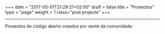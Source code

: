 +++
date = "2017-05-01T21:29:21+02:00"
draft = false
title = "Proxectos"
type = "page"
weight = 1
class="post projects"
+++

----
Proxectos de código aberto creados por xente da comunidade:

<div class="container-fluid">

<div class="row">

<div class="col-xs-12 col-sm-6"><div class="github-card" data-width="100%" data-user="vigojug" data-repo="reto"></div></div>

<div class="col-xs-12 col-sm-6"><div class="github-card" data-width="100%" data-user="daavoo" data-repo="pyntcloud"></div></div>
</div>
<div class="row">

<div class="col-xs-12 col-sm-6"><div class="github-card" data-width="100%" data-user="VigoTech" data-repo="vigotech.github.io"></div></div>

<div class="col-xs-12 col-sm-6"><div class="github-card" data-width="100%" data-user="vigojug" data-repo="vigojug.github.io"></div></div>
</div>
<div class="row">

<div class="col-xs-12 col-sm-6"><div class="github-card" data-width="100%" data-user="antonmry" data-repo="leanmanager"></div></div>

<div class="col-xs-12 col-sm-6"><div class="github-card" data-width="100%" data-user="galibots" data-repo="bot-daily-meeting"></div></div>
</div>
<div class="row">

<div class="col-xs-12 col-sm-6"><div class="github-card" data-width="100%" data-user="Soundphy" data-repo="soundphy"></div></div>

<div class="col-xs-12 col-sm-6"><div class="github-card" data-width="100%" data-user="sergiocarracedo" data-repo="ug-obs-background"></div></div>
</div>
</div>

<script src="//cdn.jsdelivr.net/github-cards/latest/widget.js"></script>